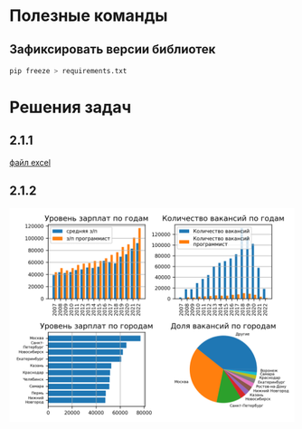 # Полезные команды

## Зафиксировать версии библиотек
```python
pip freeze > requirements.txt
```

# Решения задач

## 2.1.1

[файл excel](report.xlsx)

## 2.1.2

![графики](graph.png)
